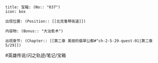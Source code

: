 ---
---
```ad-quote
title: 宝箱: (No:: "037")
icon: box

出现位置: (Position:: [[北克鲁琴街道]])

内容物: (Bonus:: "大治愈术")

出现章节: (Chapter:: [[第二章 美丽的翡翠公都#^ch-2-5-29-quest-01|第二章5/29]])

```

#英雄传说/闪之轨迹/笔记/宝箱